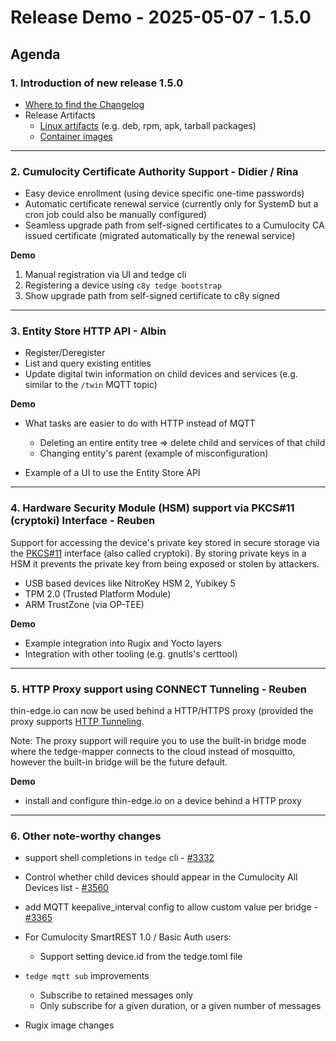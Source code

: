 # Release Demo - 2025-05-07 - 1.5.0

## Agenda

### 1. Introduction of new release 1.5.0

* [Where to find the Changelog](https://github.com/thin-edge/thin-edge.io/releases)
* Release Artifacts
    * [Linux artifacts](https://cloudsmith.io/~thinedge/repos/) (e.g. deb, rpm, apk, tarball packages)
    * [Container images](https://github.com/thin-edge/thin-edge.io/pkgs/container/tedge)

---

### 2. Cumulocity Certificate Authority Support - Didier / Rina

* Easy device enrollment (using device specific one-time passwords)
* Automatic certificate renewal service (currently only for SystemD but a cron job could also be manually configured)
* Seamless upgrade path from self-signed certificates to a Cumulocity CA issued certificate (migrated automatically by the renewal service)

**Demo**

1. Manual registration via UI and tedge cli
2. Registering a device using `c8y tedge bootstrap`
3. Show upgrade path from self-signed certificate to c8y signed

---

### 3. Entity Store HTTP API  - Albin

* Register/Deregister
* List and query existing entities
* Update digital twin information on child devices and services (e.g. similar to the `/twin` MQTT topic)

**Demo**

* What tasks are easier to do with HTTP instead of MQTT
    * Deleting an entire entity tree => delete child and services of that child
    * Changing entity's parent (example of misconfiguration)

* Example of a UI to use the Entity Store API

---

### 4. Hardware Security Module (HSM) support via PKCS#11 (cryptoki) Interface - Reuben

Support for accessing the device's private key stored in secure storage via the [PKCS#11](https://docs.oasis-open.org/pkcs11/pkcs11-base/v2.40/os/pkcs11-base-v2.40-os.html) interface (also called cryptoki). By storing private keys in a HSM it prevents the private key from being exposed or stolen by attackers.

* USB based devices like NitroKey HSM 2, Yubikey 5
* TPM 2.0 (Trusted Platform Module)
* ARM TrustZone (via OP-TEE)

**Demo**

* Example integration into Rugix and Yocto layers
* Integration with other tooling (e.g. gnutls's certtool)

---

### 5. HTTP Proxy support using CONNECT Tunneling - Reuben

thin-edge.io can now be used behind a HTTP/HTTPS proxy (provided the proxy supports [HTTP Tunneling](https://en.wikipedia.org/wiki/HTTP_tunnel).

Note: The proxy support will require you to use the built-in bridge mode where the tedge-mapper connects to the cloud instead of mosquitto, however the built-in bridge will be the future default.

**Demo**

* install and configure thin-edge.io on a device behind a HTTP proxy


---

### 6. Other note-worthy changes

* support shell completions in `tedge` cli - [#3332](https://github.com/thin-edge/thin-edge.io/pull/3332)

* Control whether child devices should appear in the Cumulocity All Devices list - [#3560](https://github.com/thin-edge/thin-edge.io/pull/3560)

* add MQTT keepalive_interval config to allow custom value per bridge - [#3365](https://github.com/thin-edge/thin-edge.io/pull/3365)


* For Cumulocity SmartREST 1.0 / Basic Auth users:
    * Support setting device.id from the tedge.toml file

* `tedge mqtt sub` improvements
    * Subscribe to retained messages only
    * Only subscribe for a given duration, or a given number of messages

* Rugix image changes


